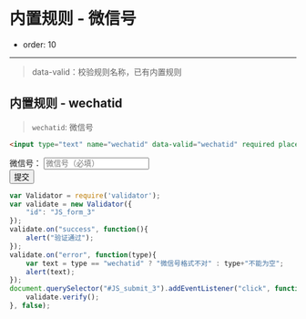 
# 内置规则 - 微信号

- order: 10
---

> data-valid：校验规则名称，已有内置规则  

<link rel="stylesheet" type="text/css" href="./../src/style.css">


## 内置规则 - wechatid
> `wechatid`: 微信号  

```html
<input type="text" name="wechatid" data-valid="wechatid" required placeholder="微信号（必填）"/>
```

<div id="JS_form_3">
	<div class="form-item">
		<span class="type-name">微信号：</span>
		<input type="text" name="wechatid" data-valid="wechatid" required placeholder="微信号（必填）"/>
	</div>
	<div class="form-item">
		<span class="type-name"></span>
		<button class="demo-btn" id="JS_submit_3" type="button" value="提交">提交</button>	
	</div>
</div>

````javascript
var Validator = require('validator');
var validate = new Validator({
	"id": "JS_form_3"
});
validate.on("success", function(){
	alert("验证通过");
});
validate.on("error", function(type){
	var text = type == "wechatid" ? "微信号格式不对" : type+"不能为空";
	alert(text);
});
document.querySelector("#JS_submit_3").addEventListener("click", function(){
	validate.verify();
}, false);
````